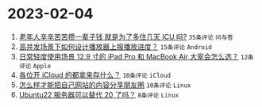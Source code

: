 # 2023-02-04

1. [老年人辛辛苦苦攒一辈子钱 就是为了多住几天 ICU 吗?](https://www.v2ex.com/t/913080) `35条评论` `问与答`
1. [高并发场景下如何设计播放器上报播放进度？](https://www.v2ex.com/t/913096) `15条评论` `Android`
1. [日常轻度使用场景 12.9 寸的 iPad Pro 和 MacBook Air 大家会怎么选？](https://www.v2ex.com/t/913090) `12条评论` `Apple`
1. [各位开 iCloud 的都拿来存什么？](https://www.v2ex.com/t/913094) `10条评论` `iCloud`
1. [怎么样才能把自己网站的内容分享朋友圈](https://www.v2ex.com/t/913088) `10条评论` `Linux`
1. [Ubuntu22 服务器可以替代 20 了吗？](https://www.v2ex.com/t/913085) `8条评论` `Linux`
